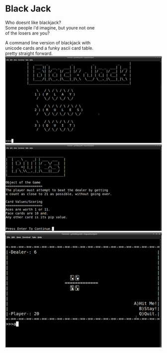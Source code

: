# Black Jack

Who doesnt like blackjack?  
Some people i'd imagine, but youre not one  
of the losers are you?  

A command line version of blackjack with  
unicode cards and a funky ascii card table.  
pretty straight forward.  
![Screenshot](screenshots/screenshot_1.png)
![Screenshot](screenshots/screenshot_2.png)
![Screenshot](screenshots/screenshot_3.png)
